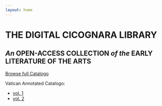 ```yaml
---
layout: home
---
```

<h1>THE DIGITAL CICOGNARA LIBRARY</h1>
<h2><em>An</em> OPEN-ACCESS COLLECTION <em>of the</em> EARLY LITERATURE OF THE ARTS</h2>

<p><a href="/catalogo">Browse full Catalogo</a></p>
<p>Vatican Annotated Catalogo:
  <ul>
    <li><a href="https://digi.vatlib.it/view/STP_Riserva.IV.169(1)">vol. 1</a></li>
    <li><a href="https://digi.vatlib.it/view/STP_Riserva.IV.169(2)">vol. 2</a></li>
  </ul>
</p>
